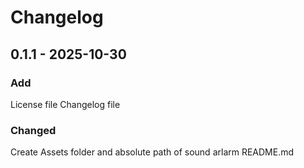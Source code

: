 # Changelog

## 0.1.1 - 2025-10-30

### Add
License file
Changelog file

### Changed
Create Assets folder and absolute path of sound arlarm
README.md
